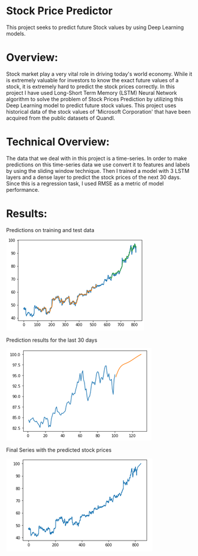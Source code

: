 # Stock Price Predictor
This project seeks to predict future Stock values by using Deep Learning models.

# Overview:
Stock market play a very vital role in driving today's world economy. While it is extremely valuable for investors to know the exact future values of a stock, it is extremely hard to predict the stock prices correctly. In this project I have used Long-Short Term Memory (LSTM) Neural Network algorithm to solve the problem of Stock Prices Prediction by utilizing this Deep Learning model to predict future stock values.  This project uses historical data of the stock values of 'Microsoft Corporation' that have been acquired from the public datasets of Quandl.

# Technical Overview:
The data that we deal with in this project is a time-series. In order to make predictions on this time-series data we use convert it to features and labels by using the sliding window technique. Then I trained a model with 3 LSTM layers and a dense layer to predict the stock prices of the next 30 days. Since this is a regression task, I used RMSE as a metric of model performance.

# Results:
Predictions on training and test data

![train-test-predictions](https://github.com/r-mohanty/Stock-Price-Predictor/blob/main/train-test-predictions.png)

Prediction results for the last 30 days

![30-day](https://github.com/r-mohanty/Stock-Price-Predictor/blob/main/30-day-plot.png)

Final Series with the predicted stock prices

![final-pred](https://github.com/r-mohanty/Stock-Price-Predictor/blob/main/Final-series.png)
